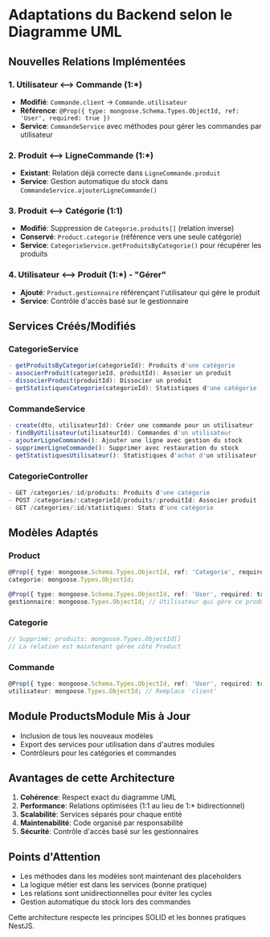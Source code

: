 # Adaptations du Backend selon le Diagramme UML

## Nouvelles Relations Implémentées

### 1. Utilisateur ⟷ Commande (1:*)
- **Modifié**: `Commande.client` → `Commande.utilisateur`
- **Référence**: `@Prop({ type: mongoose.Schema.Types.ObjectId, ref: 'User', required: true })`
- **Service**: `CommandeService` avec méthodes pour gérer les commandes par utilisateur

### 2. Produit ⟷ LigneCommande (1:*)
- **Existant**: Relation déjà correcte dans `LigneCommande.produit`
- **Service**: Gestion automatique du stock dans `CommandeService.ajouterLigneCommande()`

### 3. Produit ⟷ Catégorie (1:1)
- **Modifié**: Suppression de `Categorie.produits[]` (relation inverse)
- **Conservé**: `Product.categorie` (référence vers une seule catégorie)
- **Service**: `CategorieService.getProduitsByCategorie()` pour récupérer les produits

### 4. Utilisateur ⟷ Produit (1:*) - "Gérer"
- **Ajouté**: `Product.gestionnaire` référençant l'utilisateur qui gère le produit
- **Service**: Contrôle d'accès basé sur le gestionnaire

## Services Créés/Modifiés

### CategorieService
```typescript
- getProduitsByCategorie(categorieId): Produits d'une catégorie
- associerProduit(categorieId, produitId): Associer un produit
- dissocierProduit(produitId): Dissocier un produit
- getStatistiquesCategorie(categorieId): Statistiques d'une catégorie
```

### CommandeService
```typescript
- create(dto, utilisateurId): Créer une commande pour un utilisateur
- findByUtilisateur(utilisateurId): Commandes d'un utilisateur
- ajouterLigneCommande(): Ajouter une ligne avec gestion du stock
- supprimerLigneCommande(): Supprimer avec restauration du stock
- getStatistiquesUtilisateur(): Statistiques d'achat d'un utilisateur
```

### CategorieController
```typescript
- GET /categories/:id/produits: Produits d'une catégorie
- POST /categories/:categorieId/produits/:produitId: Associer produit
- GET /categories/:id/statistiques: Stats d'une catégorie
```

## Modèles Adaptés

### Product
```typescript
@Prop({ type: mongoose.Schema.Types.ObjectId, ref: 'Categorie', required: true })
categorie: mongoose.Types.ObjectId;

@Prop({ type: mongoose.Schema.Types.ObjectId, ref: 'User', required: true })
gestionnaire: mongoose.Types.ObjectId; // Utilisateur qui gère ce produit
```

### Categorie
```typescript
// Supprimé: produits: mongoose.Types.ObjectId[]
// La relation est maintenant gérée côté Product
```

### Commande
```typescript
@Prop({ type: mongoose.Schema.Types.ObjectId, ref: 'User', required: true })
utilisateur: mongoose.Types.ObjectId; // Remplace 'client'
```

## Module ProductsModule Mis à Jour
- Inclusion de tous les nouveaux modèles
- Export des services pour utilisation dans d'autres modules
- Contrôleurs pour les catégories et commandes

## Avantages de cette Architecture

1. **Cohérence**: Respect exact du diagramme UML
2. **Performance**: Relations optimisées (1:1 au lieu de 1:* bidirectionnel)
3. **Scalabilité**: Services séparés pour chaque entité
4. **Maintenabilité**: Code organisé par responsabilité
5. **Sécurité**: Contrôle d'accès basé sur les gestionnaires

## Points d'Attention

- Les méthodes dans les modèles sont maintenant des placeholders
- La logique métier est dans les services (bonne pratique)
- Les relations sont unidirectionnelles pour éviter les cycles
- Gestion automatique du stock lors des commandes

Cette architecture respecte les principes SOLID et les bonnes pratiques NestJS.
